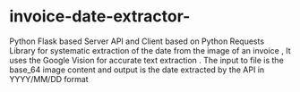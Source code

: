 # invoice-date-extractor-
Python Flask based Server API and Client based on Python Requests Library for systematic extraction of the date from the image of an invoice , It uses the Google Vision for accurate text extraction . The input to file is the base_64 image content and output is the date extracted by the API in YYYY/MM/DD format 
